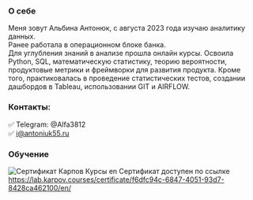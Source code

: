 ### О себе
Меня зовут Альбина Антонюк, с августа 2023 года изучаю аналитику данных.     
Ранее работала в операционном блоке банка.  
Для углубления знаний в анализе прошла онлайн курсы. Освоила Python, SQL, математическую статистику, теорию вероятности, продуктовые метрики и фреймворки для развития продукта. Кроме того, практиковалась в проведение статистических тестов, создании дашбордов в Tableau, использовании GIT и AIRFLOW.

### Контакты:
:white_check_mark: Telegram: @Alfa3812  
:white_check_mark: i@antoniuk55.ru

### Обучение
![Сертификат Карпов Курсы en](https://github.com/Albina20/Albina20/assets/59622108/b5d49d68-dd9d-47b7-8254-28a5687c51eb)
Сертификат доступен по ссылке https://lab.karpov.courses/certificate/f6dfc94c-6847-4051-93d7-8428ca462100/en/


